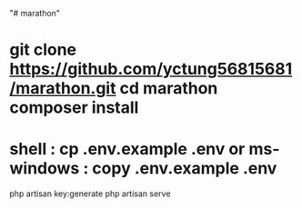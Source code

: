 "# marathon"

git clone https://github.com/yctung56815681/marathon.git
cd marathon
composer install
===
shell : cp .env.example .env
or
ms-windows : copy .env.example .env
===
php artisan key:generate
php artisan serve
